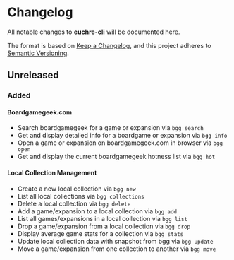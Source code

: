 # Changelog

All notable changes to **euchre-cli** will be documented here.

The format is based on
[Keep a Changelog](https://keepachangelog.com/en/1.0.0/ "Keep a Changelog"),
and this project adheres to
[Semantic Versioning](https://semver.org/spec/v2.0.0.html "Semantic Versioning").

## Unreleased

### Added

#### Boardgamegeek.com

- Search boardgamegeek for a game or expansion via `bgg search`
- Get and display detailed info for a boardgame or expansion via `bgg info`
- Open a game or expansion on boardgamegeek.com in browser via `bgg open`
- Get and display the current boardgamegeek hotness list via `bgg hot`

#### Local Collection Management

- Create a new local collection via `bgg new`
- List all local collections via `bgg collections`
- Delete a local collection via `bgg delete`
- Add a game/expansion to a local collection via `bgg add`
- List all games/expansions in a local collection via `bgg list`
- Drop a game/expansion from a local collection via `bgg drop`
- Display average game stats for a collection via `bgg stats`
- Update local collection data with snapshot from bgg via `bgg update`
- Move a game/expansion from one collection to another via `bgg move`
